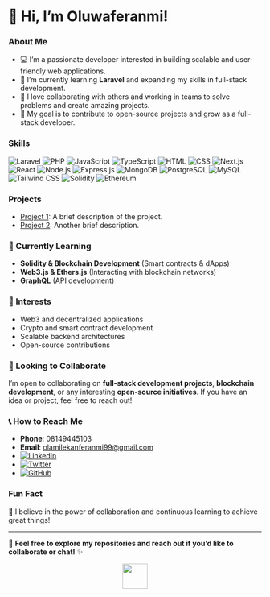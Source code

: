 # 👋 Hi, I’m Oluwaferanmi!

### About Me
- 💻 I’m a passionate developer interested in building scalable and user-friendly web applications.
- 🌱 I’m currently learning **Laravel** and expanding my skills in full-stack development.
- 🤝 I love collaborating with others and working in teams to solve problems and create amazing projects.
- 🚀 My goal is to contribute to open-source projects and grow as a full-stack developer.

### Skills
![Laravel](https://img.shields.io/badge/Laravel-FF2D20?style=for-the-badge&logo=laravel&logoColor=white)
![PHP](https://img.shields.io/badge/PHP-777BB4?style=for-the-badge&logo=php&logoColor=white)
![JavaScript](https://img.shields.io/badge/JavaScript-F7DF1E?style=for-the-badge&logo=javascript&logoColor=black)
![TypeScript](https://img.shields.io/badge/TypeScript-3178C6?style=for-the-badge&logo=typescript&logoColor=white)
![HTML](https://img.shields.io/badge/HTML-E34F26?style=for-the-badge&logo=html5&logoColor=white)
![CSS](https://img.shields.io/badge/CSS-1572B6?style=for-the-badge&logo=css3&logoColor=white)
![Next.js](https://img.shields.io/badge/Next.js-000000?style=for-the-badge&logo=next.js&logoColor=white)
![React](https://img.shields.io/badge/React-61DAFB?style=for-the-badge&logo=react&logoColor=black)
![Node.js](https://img.shields.io/badge/Node.js-339933?style=for-the-badge&logo=node.js&logoColor=white)
![Express.js](https://img.shields.io/badge/Express.js-000000?style=for-the-badge&logo=express&logoColor=white)
![MongoDB](https://img.shields.io/badge/MongoDB-47A248?style=for-the-badge&logo=mongodb&logoColor=white)
![PostgreSQL](https://img.shields.io/badge/PostgreSQL-336791?style=for-the-badge&logo=postgresql&logoColor=white)
![MySQL](https://img.shields.io/badge/MySQL-4479A1?style=for-the-badge&logo=mysql&logoColor=white)
![Tailwind CSS](https://img.shields.io/badge/TailwindCSS-06B6D4?style=for-the-badge&logo=tailwindcss&logoColor=white)
![Solidity](https://img.shields.io/badge/Solidity-363636?style=for-the-badge&logo=solidity&logoColor=white)
![Ethereum](https://img.shields.io/badge/Ethereum-3C3C3D?style=for-the-badge&logo=ethereum&logoColor=white)

### Projects
- [Project 1](#): A brief description of the project.
- [Project 2](#): Another brief description.

### 🌱 Currently Learning
- **Solidity & Blockchain Development** (Smart contracts & dApps)
- **Web3.js & Ethers.js** (Interacting with blockchain networks)
- **GraphQL** (API development)

### 🌟 Interests
- Web3 and decentralized applications
- Crypto and smart contract development
- Scalable backend architectures
- Open-source contributions

### 💚 Looking to Collaborate
I’m open to collaborating on **full-stack development projects**, **blockchain development**, or any interesting **open-source initiatives**. If you have an idea or project, feel free to reach out!

### 📞 How to Reach Me
- **Phone**: 08149445103
- **Email**: [olamilekanferanmi99@gmail.com](mailto:olamilekanferanmi99@gmail.com)
- [![LinkedIn](https://img.shields.io/badge/LinkedIn-0077B5?style=for-the-badge&logo=linkedin&logoColor=white)](https://linkedin.com/in/johnson-feranmi/)
- [![Twitter](https://img.shields.io/badge/Twitter-1DA1F2?style=for-the-badge&logo=twitter&logoColor=white)](https://twitter.com/your-handle)
- [![GitHub](https://img.shields.io/badge/GitHub-181717?style=for-the-badge&logo=github&logoColor=white)](https://github.com/yourgithub)

### Fun Fact
🎡 I believe in the power of collaboration and continuous learning to achieve great things!

---

🌟 **Feel free to explore my repositories and reach out if you’d like to collaborate or chat!** ✨

<p align="center">
  <img src="https://media.giphy.com/media/hvRJCLFzcasrR4ia7z/giphy.gif" width="50">
</p>

